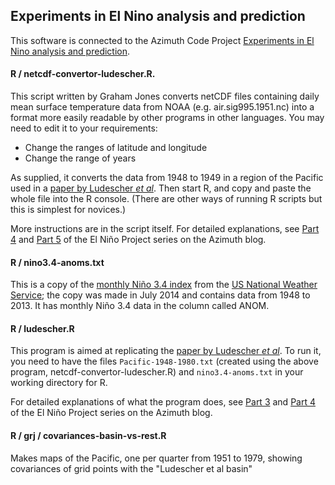 ## Experiments in El Nino analysis and prediction

This software is connected to the Azimuth Code Project [Experiments in El Nino analysis and prediction](http://www.azimuthproject.org/azimuth/show/Experiments%20in%20El%20Ni%C3%B1o%20analysis%20and%20prediction).  

#### R / netcdf-convertor-ludescher.R.

This script written by Graham Jones converts netCDF files containing daily mean surface temperature data from NOAA (e.g. air.sig995.1951.nc) into a format more easily readable by other programs in other languages. You may need to edit it to your requirements:

* Change the ranges of latitude and longitude
* Change the range of years

As supplied, it converts the data from 1948 to 1949 in a region of the Pacific used in a [paper by Ludescher *et al*](http://www.pnas.org/content/early/2013/06/26/1309353110.full.pdf+html).  Then start R, and copy and paste the 
whole file into the R console. (There are other ways of running R scripts but this is simplest for novices.)

More instructions are in the script itself.  For detailed explanations, see [Part 4](http://johncarlosbaez.wordpress.com/2014/07/08/el-nino-project-part-4/) and [Part 5](http://johncarlosbaez.wordpress.com/2014/07/12/el-nino-project-part-5/) of the El Ni&ntilde;o Project series on the Azimuth blog.

#### R / nino3.4-anoms.txt

This is a copy of the [monthly Niño 3.4 index](http://www.cpc.noaa.gov/products/analysis_monitoring/ensostuff/detrend.nino34.ascii.txt) from the [US National Weather Service](http://www.cpc.noaa.gov/products/analysis_monitoring/ensostuff/detrend.nino34.ascii.txt); the copy was made in July 2014 and contains data from 1948 to 2013.  It has monthly Niño 3.4 data in the column called ANOM.

#### R / ludescher.R

This program is aimed at replicating the  [paper by Ludescher *et al*](http://www.pnas.org/content/early/2013/06/26/1309353110.full.pdf+html).  To run it, you need to have the files
`Pacific-1948-1980.txt` (created using the above program, netcdf-convertor-ludescher.R) and `nino3.4-anoms.txt` in your working directory for R.

For detailed explanations of what the program does, see [Part 3](http://johncarlosbaez.wordpress.com/2014/07/01/el-nino-project-part-3/) and [Part 4](http://johncarlosbaez.wordpress.com/2014/07/08/el-nino-project-part-4/) of the El Ni&ntilde;o Project series on the Azimuth blog.



#### R / grj / covariances-basin-vs-rest.R

Makes maps of the Pacific, one per quarter from 1951 to 1979, showing covariances of grid points with the "Ludescher et al basin"

```
